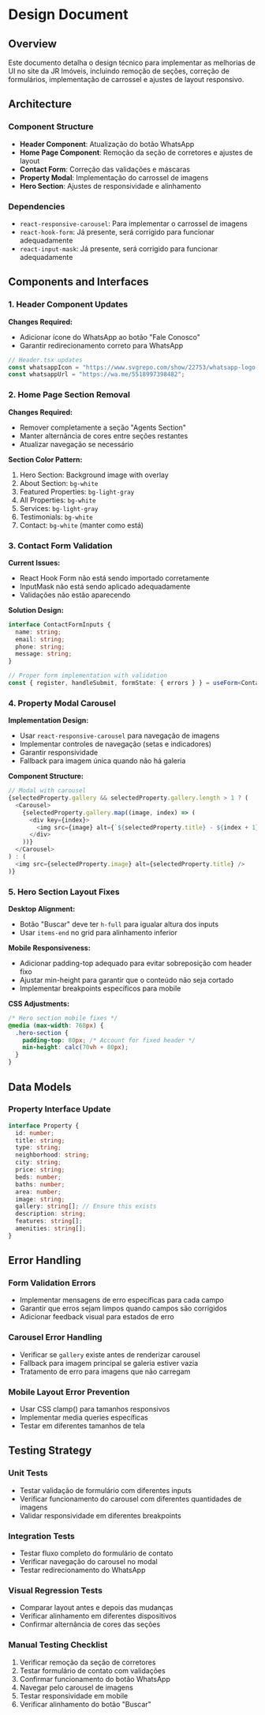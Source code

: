# Design Document

## Overview

Este documento detalha o design técnico para implementar as melhorias de UI no site da JR Imóveis, incluindo remoção de seções, correção de formulários, implementação de carrossel e ajustes de layout responsivo.

## Architecture

### Component Structure
- **Header Component**: Atualização do botão WhatsApp
- **Home Page Component**: Remoção da seção de corretores e ajustes de layout
- **Contact Form**: Correção das validações e máscaras
- **Property Modal**: Implementação do carrossel de imagens
- **Hero Section**: Ajustes de responsividade e alinhamento

### Dependencies
- `react-responsive-carousel`: Para implementar o carrossel de imagens
- `react-hook-form`: Já presente, será corrigido para funcionar adequadamente
- `react-input-mask`: Já presente, será corrigido para funcionar adequadamente

## Components and Interfaces

### 1. Header Component Updates

**Changes Required:**
- Adicionar ícone do WhatsApp ao botão "Fale Conosco"
- Garantir redirecionamento correto para WhatsApp

```typescript
// Header.tsx updates
const whatsappIcon = "https://www.svgrepo.com/show/22753/whatsapp-logo-variant.svg";
const whatsappUrl = "https://wa.me/5518997398482";
```

### 2. Home Page Section Removal

**Changes Required:**
- Remover completamente a seção "Agents Section"
- Manter alternância de cores entre seções restantes
- Atualizar navegação se necessário

**Section Color Pattern:**
1. Hero Section: Background image with overlay
2. About Section: `bg-white`
3. Featured Properties: `bg-light-gray`
4. All Properties: `bg-white`
5. Services: `bg-light-gray`
6. Testimonials: `bg-white`
7. Contact: `bg-white` (manter como está)

### 3. Contact Form Validation

**Current Issues:**
- React Hook Form não está sendo importado corretamente
- InputMask não está sendo aplicado adequadamente
- Validações não estão aparecendo

**Solution Design:**
```typescript
interface ContactFormInputs {
  name: string;
  email: string;
  phone: string;
  message: string;
}

// Proper form implementation with validation
const { register, handleSubmit, formState: { errors } } = useForm<ContactFormInputs>();
```

### 4. Property Modal Carousel

**Implementation Design:**
- Usar `react-responsive-carousel` para navegação de imagens
- Implementar controles de navegação (setas e indicadores)
- Garantir responsividade
- Fallback para imagem única quando não há galeria

**Component Structure:**
```typescript
// Modal with carousel
{selectedProperty.gallery && selectedProperty.gallery.length > 1 ? (
  <Carousel>
    {selectedProperty.gallery.map((image, index) => (
      <div key={index}>
        <img src={image} alt={`${selectedProperty.title} - ${index + 1}`} />
      </div>
    ))}
  </Carousel>
) : (
  <img src={selectedProperty.image} alt={selectedProperty.title} />
)}
```

### 5. Hero Section Layout Fixes

**Desktop Alignment:**
- Botão "Buscar" deve ter `h-full` para igualar altura dos inputs
- Usar `items-end` no grid para alinhamento inferior

**Mobile Responsiveness:**
- Adicionar padding-top adequado para evitar sobreposição com header fixo
- Ajustar min-height para garantir que o conteúdo não seja cortado
- Implementar breakpoints específicos para mobile

**CSS Adjustments:**
```css
/* Hero section mobile fixes */
@media (max-width: 768px) {
  .hero-section {
    padding-top: 80px; /* Account for fixed header */
    min-height: calc(70vh + 80px);
  }
}
```

## Data Models

### Property Interface Update
```typescript
interface Property {
  id: number;
  title: string;
  type: string;
  neighborhood: string;
  city: string;
  price: string;
  beds: number;
  baths: number;
  area: number;
  image: string;
  gallery: string[]; // Ensure this exists
  description: string;
  features: string[];
  amenities: string[];
}
```

## Error Handling

### Form Validation Errors
- Implementar mensagens de erro específicas para cada campo
- Garantir que erros sejam limpos quando campos são corrigidos
- Adicionar feedback visual para estados de erro

### Carousel Error Handling
- Verificar se `gallery` existe antes de renderizar carousel
- Fallback para imagem principal se galeria estiver vazia
- Tratamento de erro para imagens que não carregam

### Mobile Layout Error Prevention
- Usar CSS clamp() para tamanhos responsivos
- Implementar media queries específicas
- Testar em diferentes tamanhos de tela

## Testing Strategy

### Unit Tests
- Testar validação de formulário com diferentes inputs
- Verificar funcionamento do carousel com diferentes quantidades de imagens
- Validar responsividade em diferentes breakpoints

### Integration Tests
- Testar fluxo completo do formulário de contato
- Verificar navegação do carousel no modal
- Testar redirecionamento do WhatsApp

### Visual Regression Tests
- Comparar layout antes e depois das mudanças
- Verificar alinhamento em diferentes dispositivos
- Confirmar alternância de cores das seções

### Manual Testing Checklist
1. Verificar remoção da seção de corretores
2. Testar formulário de contato com validações
3. Confirmar funcionamento do botão WhatsApp
4. Navegar pelo carousel de imagens
5. Testar responsividade em mobile
6. Verificar alinhamento do botão "Buscar"